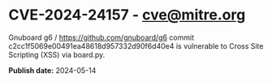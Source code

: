 # CVE-2024-24157 - cve@mitre.org

Gnuboard g6 / https://github.com/gnuboard/g6 commit c2cc1f5069e00491ea48618d957332d90f6d40e4 is vulnerable to Cross Site Scripting (XSS) via board.py.

**Publish date:** 2024-05-14
